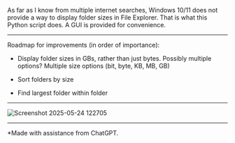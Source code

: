 As far as I know from multiple internet searches, Windows 10/11 does not provide a way to display folder sizes in File Explorer. That is what this Python script does. A GUI is provided for convenience. 
********************************************************************************************************

Roadmap for improvements (in order of importance):

- Display folder sizes in GBs, rather than just bytes. Possibly multiple options? Multiple size options (bit, byte, KB, MB, GB)

- Sort folders by size

- Find largest folder within folder
********************************************************************************************************

![Screenshot 2025-05-24 122705](https://github.com/user-attachments/assets/36b2e0f0-502f-406b-a23c-06d77416348e)


********************************************************************************************************

*Made with assistance from ChatGPT. 
